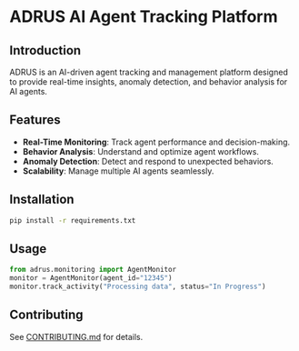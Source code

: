# ADRUS AI Agent Tracking Platform

## Introduction
ADRUS is an AI-driven agent tracking and management platform designed to provide real-time insights, anomaly detection, and behavior analysis for AI agents.

## Features
- **Real-Time Monitoring**: Track agent performance and decision-making.
- **Behavior Analysis**: Understand and optimize agent workflows.
- **Anomaly Detection**: Detect and respond to unexpected behaviors.
- **Scalability**: Manage multiple AI agents seamlessly.

## Installation
```bash
pip install -r requirements.txt
```

## Usage
```python
from adrus.monitoring import AgentMonitor
monitor = AgentMonitor(agent_id="12345")
monitor.track_activity("Processing data", status="In Progress")
```

## Contributing
See [CONTRIBUTING.md](CONTRIBUTING.md) for details.
